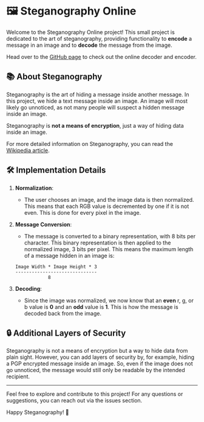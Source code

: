 # 🖼️ Steganography Online

Welcome to the Steganography Online project! This small project is dedicated to the art of steganography, providing functionality to **encode** a message in an image and to **decode** the message from the image.

Head over to the [GitHub page](https://parthxd7.github.io/Steganography/) to check out the online decoder and encoder.

## 📚 About Steganography

Steganography is the art of hiding a message inside another message. In this project, we hide a text message inside an image. An image will most likely go unnoticed, as not many people will suspect a hidden message inside an image.

Steganography is **not a means of encryption**, just a way of hiding data inside an image.

For more detailed information on Steganography, you can read the [Wikipedia article](http://en.wikipedia.org/wiki/Steganography).

## 🛠️ Implementation Details

1. **Normalization**: 
   - The user chooses an image, and the image data is then normalized. This means that each RGB value is decremented by one if it is not even. This is done for every pixel in the image.

2. **Message Conversion**:
   - The message is converted to a binary representation, with 8 bits per character. This binary representation is then applied to the normalized image, 3 bits per pixel. This means the maximum length of a message hidden in an image is:

   ```
   Image Width * Image Height * 3
   ------------------------------
               8
   ```

3. **Decoding**:
   - Since the image was normalized, we now know that an **even** r, g, or b value is **0** and an **odd** value is **1**. This is how the message is decoded back from the image.

## 🔒 Additional Layers of Security

Steganography is not a means of encryption but a way to hide data from plain sight. However, you can add layers of security by, for example, hiding a PGP encrypted message inside an image. So, even if the image does not go unnoticed, the message would still only be readable by the intended recipient.

---

Feel free to explore and contribute to this project! For any questions or suggestions, you can reach out via the issues section.

Happy Steganography! 🎉
